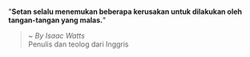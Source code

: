 "**Setan selalu menemukan beberapa kerusakan untuk dilakukan oleh tangan-tangan yang malas.**"

> ~ _By Isaac Watts_  
Penulis dan teolog dari Inggris
